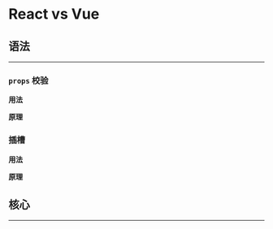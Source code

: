 # React vs Vue

## 语法

---

### `props` 校验

**用法**

**原理**





### 插槽

**用法**

**原理**

##  核心

---

